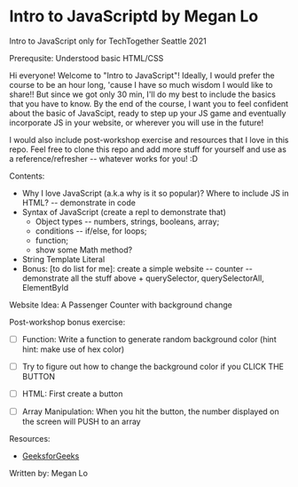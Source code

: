 # Intro to JavaScriptd by Megan Lo
Intro to JavaScript only for TechTogether Seattle 2021

Prerequsite: Understood basic HTML/CSS

Hi everyone! Welcome to "Intro to JavaScript"! Ideally, I would prefer the course to be an hour long, 'cause I have so much wisdom I would like to share!! But since we got only 30 min, I'll do my best to include the basics that you have to know. By the end of the course, I want you to feel confident about the basic of JavaScipt, ready to step up your JS game and eventually incorporate JS in your website, or wherever you will use in the future!

I would also include post-workshop exercise and resources that I love in this repo. Feel free to clone this repo and add more stuff for yourself and use as a reference/refresher -- whatever works for you! :D 

Contents:
- Why I love JavaScript (a.k.a why is it so popular)? Where to include JS in HTML? -- demonstrate in code
- Syntax of JavaScript (create a repl to demonstrate that)
  - Object types -- numbers, strings, booleans, array; 
  - conditions -- if/else, for loops;
  - function;
  - show some Math method?
- String Template Literal
- Bonus: [to do list for me]: create a simple website -- counter -- demonstrate all the stuff above + querySelector, querySelectorAll, ElementById

Website Idea: A Passenger Counter with background change

Post-workshop bonus exercise:
- [ ] Function: Write a function to generate random background color (hint hint: make use of hex color)
- [ ] Try to figure out how to change the background color if you CLICK THE BUTTON
- [ ] HTML: First create a button 
- [ ] Array Manipulation: When you hit the button, the number displayed on the screen will PUSH to an array


Resources:
- [GeeksforGeeks](https://www.geeksforgeeks.org/introduction-to-javascript/)

Written by: Megan Lo
